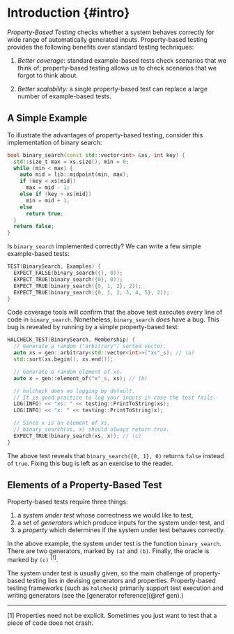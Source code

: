 # Introduction {#intro}

_Property-Based Testing_ checks whether a system behaves correctly for wide range of automatically generated inputs. Property-based testing provides the following benefits over standard testing techniques:

1. _Better coverage:_ standard example-based tests check scenarios that we think of; property-based testing allows us to check scenarios that we forgot to think about.

2. _Better scalability:_ a single property-based test can replace a large number of example-based tests.

## A Simple Example

To illustrate the advantages of property-based testing, consider this implementation of binary search:

```cpp
bool binary_search(const std::vector<int> &xs, int key) {
  std::size_t max = xs.size(), min = 0;
  while (min < max) {
    auto mid = lib::midpoint(min, max);
    if (key < xs[mid])
      max = mid - 1;
    else if (key > xs[mid])
      min = mid + 1;
    else
      return true;
  }
  return false;
}
```

Is `binary_search` implemented correctly? We can write a few simple example-based tests:

```cpp
TEST(BinarySearch, Examples) {
  EXPECT_FALSE(binary_search({}, 0));
  EXPECT_TRUE(binary_search({0}, 0));
  EXPECT_TRUE(binary_search({0, 1, 2}, 2));
  EXPECT_TRUE(binary_search({0, 1, 2, 3, 4, 5}, 2));
}
```

Code coverage tools will confirm that the above test executes every line of code in `binary_search`. Nonetheless, `binary_search` _does_ have a bug. This bug is revealed by running by a simple property-based test:

```cpp
HALCHECK_TEST(BinarySearch, Membership) {
  // Generate a random ("arbitrary") sorted vector.
  auto xs = gen::arbitrary<std::vector<int>>("xs"_s); // (a)
  std::sort(xs.begin(), xs.end());

  // Generate a random element of xs.
  auto x = gen::element_of("x"_s, xs); // (b)

  // halcheck does no logging by default.
  // It is good practice to log your inputs in case the test fails.
  LOG(INFO) << "xs: " << testing::PrintToString(xs);
  LOG(INFO) << "x: " << testing::PrintToString(x);

  // Since x is an element of xs,
  // binary_search(xs, x) should always return true.
  EXPECT_TRUE(binary_search(xs, x)); // (c)
}
```

The above test reveals that `binary_search({0, 1}, 0)` returns `false` instead of `true`. Fixing this bug is left as an exercise to the reader.

## Elements of a Property-Based Test

Property-based tests require three things:

1. a _system under test_ whose correctness we would like to test,
2. a set of _generators_ which produce inputs for the system under test, and
3. a _property_ which determines if the system under test behaves correctly.

In the above example, the system under test is the function `binary_search`. There are two generators, marked by `(a)` and `(b)`. Finally, the oracle is marked by `(c)` <sup>[1]</sup>.

The system under test is usually given, so the main challenge of property-based testing lies in devising generators and properties. Property-based testing frameworks (such as `halcheck`) primarily support test execution and writing generators (see the [generator reference](@ref gen).)

---

[1] Properties need not be explicit. Sometimes you just want to test that a piece of code does not crash.
